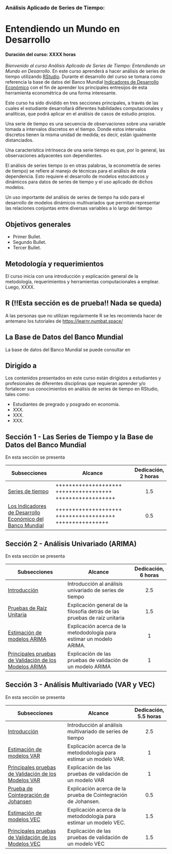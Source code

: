 ### Análisis Aplicado de Series de Tiempo: 
# Entendiendo un Mundo en Desarrollo
#### Duración del curso: XXXX horas
_Bienvenido al curso Análisis Aplicado de Series de Tiempo: Entendiendo un Mundo en Desarrollo_. En este curso aprenderá a hacer análisis de series de tiempo utilizando [RStudio](https://posit.co/download/rstudio-desktop/). Durante el desarrollo del curso se tomara como referencia la base de datos del Banco Mundial [Indicadores de Desarrollo Económico](https://databank.bancomundial.org/reports.aspx?source=world-development-indicators) con el fin de aprender los principales entresijos de esta herramienta econométrica de una forma interesante.

Este curso ha sido dividido en tres secciones principales, a través de las cuales el estudiante desarrollará diferentes habilidades computacionales y analíticas, que podrá aplicar en el análisis de casos de estudio propios.

Una serie de tiempo es una secuencia de observaciones sobre una variable tomada a intervalos discretos en el tiempo. Donde estos intervalos discretos tienen la misma unidad de medida; es decir, están igualmente distanciados.

Una característica intrínseca de una serie tiempo es que, por lo general, las observaciones adyacentes son dependientes. 

El análisis de series tiempo (o en otras palabras, la econometría de series de tiempo) se refiere al manejo de técnicas para el análisis de esta dependencia. Esto requiere el desarrollo de modelos estocásticos y dinámicos para datos de series de tiempo y el uso aplicado de dichos modelos.

Un uso importante del análisis de series de tiempo ha sido para el desarrollo de modelos dinámicos multivariados que permitan representar las relaciones conjuntas entre diversas variables a lo largo del tiempo

## Objetivos generales

* Primer Bullet.
* Segundo Bullet.
* Tercer Bullet.

## Metodología y requerimientos

El curso inicia con una introducción y explicación general de la metodología, requerimientos y herramientas computacionales a emplear. Luego, XXXX.

## R (!!Esta sección es de prueba!! Nada se queda)
A las personas que no utilizan regularmente R se les recomienda hacer de antemano los tutoriales de https://learnr.numbat.space/

## La Base de Datos del Banco Mundial 
La base de datos del Banco Mundial se puede consultar en 

## Dirigido a

Los contenidos presentados en este curso están dirigidos a estudiantes y profesionales de diferentes disciplinas que requieran aprender y/o fortalecer sus conocimientos en análisis de series de tiempo en RStudio, tales como:

* Estudiantes de pregrado y posgrado en economía.
* XXX.
* XXX. 
* XXX.

## Sección 1 - Las Series de Tiempo y la Base de Datos del Banco Mundial

En esta sección se presenta 

| Subsecciones                                                                                        | Alcance                                                                                                        | Dedicación,<br> 2 horas  | 
|-----------------------------------------------------------------------------------------------------|----------------------------------------------------------------------------------------------------------------|:-------------------------:|
| [Series de tiempo](Seccion01/Seccion01_01)                                                          | ++++++++++++++++++++ +++++++++++++++++ ++++++++++++++++++                                                       |             1.5           | 
| [Los Indicadores de Desarrollo Económico del Banco Mundial](Seccion01/Seccion02_01)                 | ++++++++++++++++++++ ++++++++++++++++++ ++++++++++++++++                                                        |             0.5           | 
## Sección 2 - Análisis Univariado (ARIMA)

En esta sección se presenta 

| Subsecciones                                                                                        | Alcance                                                                                                        | Dedicación,<br> 6 horas  | 
|-----------------------------------------------------------------------------------------------------|----------------------------------------------------------------------------------------------------------------|:-------------------------:|
| [Introducción](Seccion01/Seccion01_01)                                                              | Introducción al análisis univariado de series de tiempo                                                        |             2.5           | 
| [Pruebas de Raíz Unitaria](Seccion01/Seccion02_01)                                                  | Explicación general de la filosofía detrás de las pruebas de raíz unitaria                                     |             1.5           | 
| [Estimación de modelos ARIMA](Section01/Requirement)                                                | Explicación acerca de la metododología para estimar un modelo ARIMA.                                           |              1            | 
| [Principales pruebas de Validación de los Modelos ARIMA](Section01/CaseStudy)                       | Explicación de las pruebas de validación de un modelo ARIMA                                                    |              1            | 


## Sección 3 - Análisis Multivariado (VAR y VEC)

En esta sección se presenta 

| Subsecciones                                                                                        | Alcance                                                                                                        | Dedicación,<br>5.5 horas  | 
|-----------------------------------------------------------------------------------------------------|----------------------------------------------------------------------------------------------------------------|:-------------------------:|
| [Introducción](Seccion01/Seccion01_01)                                                              | Introducción al análisis multivariado de series de tiempo                                                      |             2.5           | 
| [Estimación de modelos VAR](Section01/Requirement)                                                  | Explicación acerca de la metododología para estimar un modelo VAR.                                             |              1            | 
| [Principales pruebas de Validación de los Modelos VAR](Section01/CaseStudy)                         | Explicación de las pruebas de validación de un modelo VAR                                                      |              1            | 
| [Prueba de Cointegración de Johansen](Section01/Requirement)                                        | Explicación acerca de la prueba de Cointegración de Johansen.                                                  |             0.5           | 
| [Estimación de modelos VEC](Section01/Requirement)                                                  | Explicación acerca de la metododología para estimar un modelo VEC.                                             |             1.5           | 
| [Principales pruebas de Validación de los Modelos VEC](Section01/CaseStudy)                         | Explicación de las pruebas de validación de un modelo VEC                                                      |             1.5           | 
